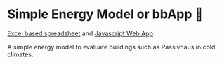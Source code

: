 # Simple Energy Model or bbApp 🏡

<a href=https://github.com/brightbuildings/Simple-Energy-Model/blob/main/Simple%20Energy%20Model.xlsm>Excel based spreadsheet</a>
and <a href=https://github.com/brightbuildings/Simple-Energy-Model/tree/develop>Javascript Web App</a>

A simple energy model to evaluate buildings such as Passivhaus in cold climates.
